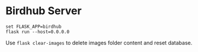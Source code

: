 # Birdhub Server

```batch
set FLASK_APP=birdhub
flask run --host=0.0.0.0
```

Use `flask clear-images` to delete images folder content and reset database.